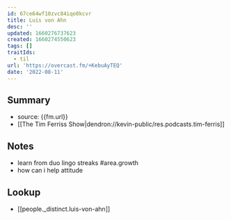 ```yaml
---
id: 67ce64wf10zvc84iqo0kcvr
title: Luis von Ahn
desc: ''
updated: 1660276737623
created: 1660274550623
tags: []
traitIds:
  - til
url: 'https://overcast.fm/+KebuAyTEQ'
date: '2022-08-11'
---
```


## Summary
- source:  {{fm.url}}
- [[The Tim Ferriss Show|dendron://kevin-public/res.podcasts.tim-ferris]]

## Notes
- learn from duo lingo streaks  #area.growth
- how can i help attitude

## Lookup
- [[people._distinct.luis-von-ahn]]